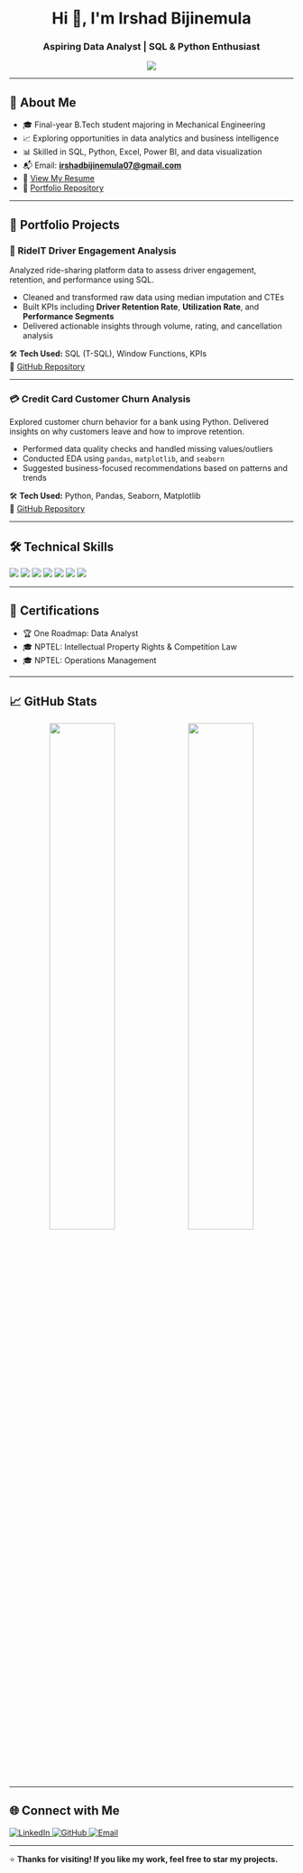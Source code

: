<h1 align="center">Hi 👋, I'm Irshad Bijinemula</h1>
<h3 align="center">Aspiring Data Analyst | SQL & Python Enthusiast</h3>

<p align="center">
  <img src="https://readme-typing-svg.herokuapp.com?color=0D6EFD&center=true&vCenter=true&lines=Turning+Data+into+Insights;SQL+%7C+Python+%7C+Power+BI;Always+Learning%2C+Always+Improving;Ready+to+Collaborate+%26+Grow" />
</p>

---

## 📌 About Me  

- 🎓 Final-year B.Tech student majoring in Mechanical Engineering  
- 📈 Exploring opportunities in data analytics and business intelligence  
- 📊 Skilled in SQL, Python, Excel, Power BI, and data visualization  
- 📬 Email: **irshadbijinemula07@gmail.com**  
- 📄 [View My Resume](https://drive.google.com/file/d/1TUmzvFpgah47BPjbKZ8hYJ5gg2qm02a0/view?usp=sharing)  
- 🔗 [Portfolio Repository](https://github.com/Irshad2601/PortfolioProjects)  

---

## 💼 Portfolio Projects  

### 🚖 RideIT Driver Engagement Analysis  
Analyzed ride-sharing platform data to assess driver engagement, retention, and performance using SQL.  
- Cleaned and transformed raw data using median imputation and CTEs  
- Built KPIs including **Driver Retention Rate**, **Utilization Rate**, and **Performance Segments**  
- Delivered actionable insights through volume, rating, and cancellation analysis  

🛠 **Tech Used:** SQL (T-SQL), Window Functions, KPIs  
🔗 [GitHub Repository](https://github.com/Irshad2601/PortfolioProjects/tree/main/rideit)

---

### 💳 Credit Card Customer Churn Analysis  
Explored customer churn behavior for a bank using Python. Delivered insights on why customers leave and how to improve retention.  
- Performed data quality checks and handled missing values/outliers  
- Conducted EDA using `pandas`, `matplotlib`, and `seaborn`  
- Suggested business-focused recommendations based on patterns and trends  

🛠 **Tech Used:** Python, Pandas, Seaborn, Matplotlib  
🔗 [GitHub Repository](https://github.com/Irshad2601/PortfolioProjects/tree/main/credit%20card%20customer%20churn)

---

## 🛠 Technical Skills  

<p align="left">
  <img src="https://img.shields.io/badge/SQL-%230075C8.svg?&style=for-the-badge&logo=Microsoft-SQL-Server&logoColor=white" />
  <img src="https://img.shields.io/badge/Python-%2314354C.svg?&style=for-the-badge&logo=python&logoColor=white" />
  <img src="https://img.shields.io/badge/Excel-%2300A651.svg?&style=for-the-badge&logo=Microsoft-Excel&logoColor=white" />
  <img src="https://img.shields.io/badge/Power%20BI-%23F2C811.svg?&style=for-the-badge&logo=Power-BI&logoColor=black" />
  <img src="https://img.shields.io/badge/Data%20Cleaning-%23FF6F00.svg?&style=for-the-badge" />
  <img src="https://img.shields.io/badge/Data%20Visualization-%234285F4.svg?&style=for-the-badge" />
  <img src="https://img.shields.io/badge/Exploratory%20Analysis-%2300B8D9.svg?&style=for-the-badge" />
</p>

---

## 🏅 Certifications  

- 🏆 One Roadmap: Data Analyst 
- 🎓 NPTEL: Intellectual Property Rights & Competition Law  
- 🎓 NPTEL: Operations Management  

---

## 📈 GitHub Stats  

<p align="center">
  <img src="https://github-readme-stats.vercel.app/api?username=Irshad2601&show_icons=true&theme=default" width="48%" />
  <img src="https://github-readme-streak-stats.herokuapp.com/?user=Irshad2601&theme=default" width="48%" />
</p>

---

## 🌐 Connect with Me  

<p align="left">
  <a href="https://www.linkedin.com/in/irshad-bijinemula07/" target="blank">
    <img src="https://img.shields.io/badge/LinkedIn-Connect-blue?style=for-the-badge&logo=linkedin" alt="LinkedIn"/>
  </a>  
  <a href="https://github.com/Irshad2601" target="blank">
    <img src="https://img.shields.io/badge/GitHub-Follow-black?style=for-the-badge&logo=github" alt="GitHub"/>
  </a>  
  <a href="mailto:irshadbijinemula07@gmail.com">
    <img src="https://img.shields.io/badge/Email-Contact-red?style=for-the-badge&logo=gmail" alt="Email"/>
  </a>  
</p>

---

⭐️ **Thanks for visiting! If you like my work, feel free to star my projects.**

